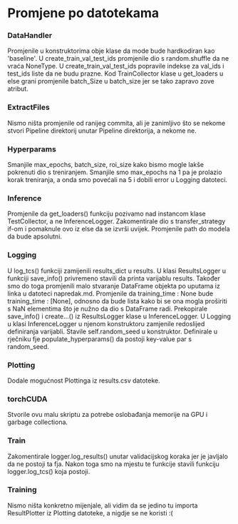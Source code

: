 # Promjene po datotekama

### DataHandler
Promjenile u konstruktorima obje klase da mode bude hardkodiran kao 'baseline'.
U create_train_val_test_ids promjenile dio s random.shuffle da ne vraća NoneType.
U create_train_val_test_ids popravile indekse za val_ids i test_ids liste da ne budu prazne.
Kod TrainCollector klase u get_loaders u else grani promjenile batch_Size u batch_size jer se tako zapravo zove atribut.

### ExtractFiles
Nismo ništa promjenile od ranijeg commita, ali je zanimljivo što se nekome stvori Pipeline direktorij unutar Pipeline direktorija, a nekome ne.

### Hyperparams
Smanjile max_epochs, batch_size, roi_size kako bismo mogle lakše pokrenuti dio s treniranjem. Smanjile smo max_epochs na 1 pa je prolazio korak treniranja, a onda smo povećali na 5 i dobili error u Logging datoteci.

### Inference
Promjenile da get_loaders() funkciju pozivamo nad instancom klase TestCollector, a ne InferenceLogger. Zakomentirale dio s transfer_strategy if-om i pomaknule ovo iz else da se izvrši uvijek. Promjenile path do modela da bude apsolutni.

### Logging
U log_tcs() funkciji zamijenili results_dict u results. U klasi ResultsLogger u funkciji save_info() privremeno stavili da printa varijablu results. Također smo do toga promjenili malo stvaranje DataFrame objekta po uputama iz linka u datoteci napredak.md. Promjenile da training_time : None bude training_time : [None], odnosno da bude lista kako bi se ona mogla proširiti s NaN elementima što je nužno da dio s DataFrame radi. Prekopirale save_info() i create...() iz ResultsLogger klase u InferenceLogger. U Logging u klasi InferenceLogger u njenom konstruktoru zamjenile redoslijed definiranja varijabli. Stavile self.random_seed u konstruktor. Definirale u rječniku fje populate_hyperparams() da postoji key-value par s random_seed.

### Plotting
Dodale mogućnost Plottinga iz results.csv datoteke.

### torchCUDA
Stvorile ovu malu skriptu za potrebe oslobađanja memorije na GPU i garbage collectiona.

### Train
Zakomentirale logger.log_results() unutar validacijskog koraka jer je javljalo da ne postoji ta fja. Nakon toga smo na mjestu te funkcije stavili funkciju logger.log_tcs() koja postoji.

### Training
Nismo ništa konkretno mijenjale, ali vidim da se jedino tu importa ResultPlotter iz Plotting datoteke, a nigdje se ne koristi :(
